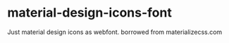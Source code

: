 # material-design-icons-font
Just material design icons as webfont. borrowed from materializecss.com
